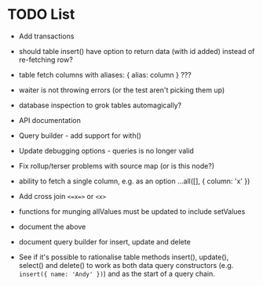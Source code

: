 # TODO List

* Add transactions

* should table insert() have option to return data (with id added) instead of
  re-fetching row?

* table fetch columns with aliases: { alias: column } ???

* waiter is not throwing errors (or the test aren't picking them up)

* database inspection to grok tables automagically?

* API documentation

* Query builder - add support for with()

* Update debugging options - queries is no longer valid

* Fix rollup/terser problems with source map (or is this node?)

* ability to fetch a single column, e.g. as an option
  ...all([], { column: 'x' })

* Add cross join `<=x=>` or `<x>`

* functions for munging allValues must be updated to include setValues

* document the above

* document query builder for insert, update and delete

* See if it's possible to rationalise table methods insert(), update(),
  select() and delete() to work as both data query constructors (e.g.
  `insert({ name: 'Andy' })`) and as the start of a query chain.